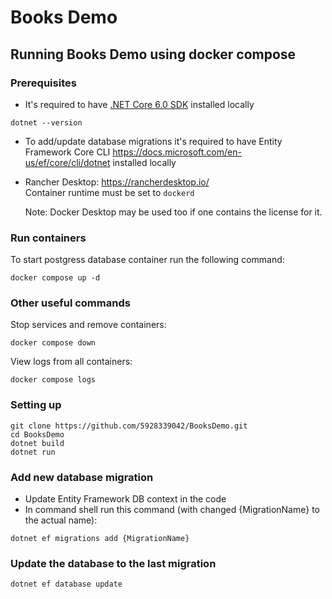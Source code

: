# Books Demo

## Running Books Demo using docker compose

### Prerequisites

* It's required to have [.NET Core 6.0 SDK](https://dotnet.microsoft.com/en-us/download/dotnet/6.0) installed locally<br>
```
dotnet --version
```
* To add/update database migrations it's required to have Entity Framework Core CLI https://docs.microsoft.com/en-us/ef/core/cli/dotnet installed locally
* Rancher Desktop: https://rancherdesktop.io/<br>
  Container runtime must be set to `dockerd`

  Note: Docker Desktop may be used too if one contains the license for it.

### Run containers


To start postgress database container run the following command:

```
docker compose up -d
```

### Other useful commands

Stop services and remove containers:
```
docker compose down
```

View logs from all containers:
```
docker compose logs
```

### Setting up

```shell
git clone https://github.com/5928339042/BooksDemo.git
cd BooksDemo
dotnet build
dotnet run
```

### Add new database migration

* Update Entity Framework DB context in the code
* In command shell run this command (with changed {MigrationName} to the actual name):
```
dotnet ef migrations add {MigrationName}
```

### Update the database to the last migration

```
dotnet ef database update
```

